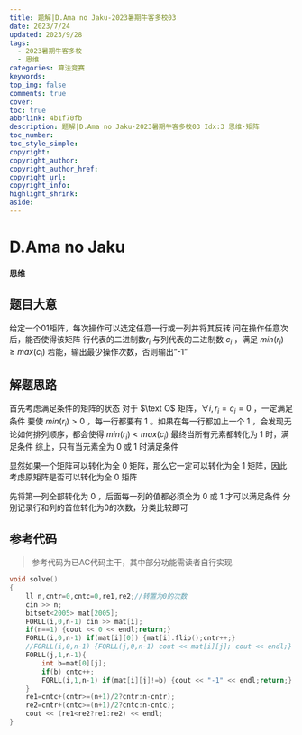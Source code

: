 ```yaml
---
title: 题解|D.Ama no Jaku-2023暑期牛客多校03
date: 2023/7/24
updated: 2023/9/28
tags:
  - 2023暑期牛客多校
  - 思维
categories: 算法竞赛
keywords:
top_img: false
comments: true
cover:
toc: true
abbrlink: 4b1f70fb
description: 题解|D.Ama no Jaku-2023暑期牛客多校03 Idx:3 思维·矩阵
toc_number:
toc_style_simple:
copyright:
copyright_author:
copyright_author_href:
copyright_url:
copyright_info:
highlight_shrink:
aside:
---
```


# D.Ama no Jaku
**思维**
## 题目大意
给定一个01矩阵，每次操作可以选定任意一行或一列并将其反转
问在操作任意次后，能否使得该矩阵 行代表的二进制数$r_i$ 与列代表的二进制数 $c_i$ ，满足 $min(r_i)\ge max(c_i)$
若能，输出最少操作次数，否则输出“-1”

## 解题思路
首先考虑满足条件的矩阵的状态
对于 $\text O$ 矩阵，$\forall i ,r_i=c_i=0$ ，一定满足条件
要使 $min(r_i)>0$ ，每一行都要有 $1$ 。如果在每一行都加上一个 $1$ ，会发现无论如何排列顺序，都会使得 $min(r_i)\lt max(c_i)$
最终当所有元素都转化为 $1$ 时，满足条件
综上，只有当元素全为 $0$ 或 $1$ 时满足条件

显然如果一个矩阵可以转化为全 $0$ 矩阵，那么它一定可以转化为全 $1$ 矩阵，因此考虑原矩阵是否可以转化为全 $0$ 矩阵

先将第一列全部转化为 $0$ ，后面每一列的值都必须全为 $0$ 或 $1$ 才可以满足条件
分别记录行和列的首位转化为0的次数，分类比较即可

## 参考代码
> 参考代码为已AC代码主干，其中部分功能需读者自行实现

```cpp
void solve()
{
    ll n,cntr=0,cntc=0,re1,re2;//转置为0的次数
    cin >> n;
    bitset<2005> mat[2005];
    FORLL(i,0,n-1) cin >> mat[i];
    if(n==1) {cout << 0 << endl;return;}
    FORLL(i,0,n-1) if(mat[i][0]) {mat[i].flip();cntr++;}
    //FORLL(i,0,n-1) {FORLL(j,0,n-1) cout << mat[i][j]; cout << endl;}
    FORLL(j,1,n-1){
        int b=mat[0][j];
        if(b) cntc++;
        FORLL(i,1,n-1) if(mat[i][j]!=b) {cout << "-1" << endl;return;}
    }
    re1=cntc+(cntr>=(n+1)/2?cntr:n-cntr);
    re2=cntr+(cntc>=(n+1)/2?cntc:n-cntc);
    cout << (re1<re2?re1:re2) << endl;
}
```